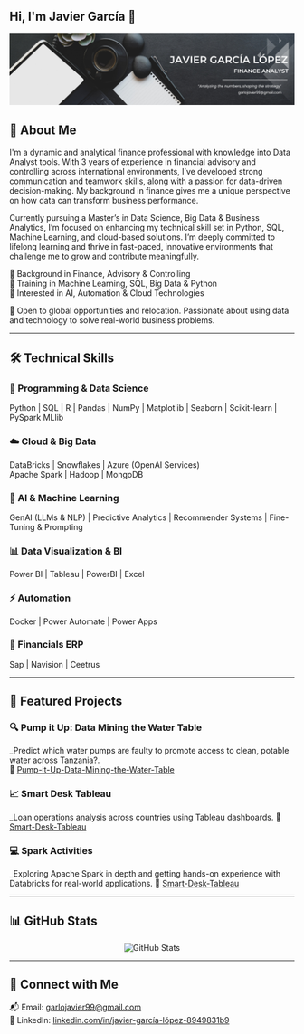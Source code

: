 ## Hi, I'm Javier García 👋

![Banner de Javier](https://github.com/JavierGarLo/JavierGarLo/raw/main/Black%20and%20White%20Simple%20Art%20Director%20LinkedIn%20Banner.png)

<!--
**JavierGarLo/JavierGarLo** is a ✨ _special_ ✨ repository because its `README.md` (this file) appears on your GitHub profile.
-->
## 🧠 About Me

I'm a dynamic and analytical finance professional with knowledge into Data Analyst tools. With 3 years of experience in financial advisory and controlling across international environments, I’ve developed strong communication and teamwork skills, along with a passion for data-driven decision-making. My background in finance gives me a unique perspective on how data can transform business performance.

Currently pursuing a Master’s in Data Science, Big Data & Business Analytics, I’m focused on enhancing my technical skill set in Python, SQL, Machine Learning, and cloud-based solutions. I’m deeply committed to lifelong learning and thrive in fast-paced, innovative environments that challenge me to grow and contribute meaningfully.

🔹 Background in Finance, Advisory & Controlling  
🔹 Training in Machine Learning, SQL, Big Data & Python  
🔹 Interested in AI, Automation & Cloud Technologies  

📍 Open to global opportunities and relocation. Passionate about using data and technology to solve real-world business problems.

---

## 🛠️ Technical Skills

### 📌 Programming & Data Science  
Python | SQL | R | Pandas | NumPy | Matplotlib | Seaborn | Scikit-learn | PySpark MLlib

### ☁️ Cloud & Big Data  
DataBricks | Snowflakes | Azure (OpenAI Services)  
Apache Spark | Hadoop | MongoDB 

### 🤖 AI & Machine Learning  
GenAI (LLMs & NLP) | Predictive Analytics | Recommender Systems | Fine-Tuning & Prompting

### 📊 Data Visualization & BI  
Power BI | Tableau | PowerBI | Excel

### ⚡ Automation  
Docker | Power Automate | Power Apps

### 🎯 Financials ERP
Sap | Navision | Ceetrus

---

## 🚀 Featured Projects

### 🔍 Pump it Up: Data Mining the Water Table  
_Predict which water pumps are faulty to promote access to clean, potable water across Tanzania?.  
🔗 [Pump-it-Up-Data-Mining-the-Water-Table](https://github.com/JavierGarLo/Pump-it-Up-Data-Mining-the-Water-Table)

### 📈 Smart Desk Tableau
_Loan operations analysis across countries using Tableau dashboards.
🔗 [Smart-Desk-Tableau](https://github.com/JavierGarLo/Smart-Desk-Tableau)

### 💻 Spark Activities
_Exploring Apache Spark in depth and getting hands-on experience with Databricks for real-world applications.
🔗 [Smart-Desk-Tableau](https://github.com/JavierGarLo/Smart-Desk-Tableau)

---

## 📊 GitHub Stats

<p align="center">
  <img src="https://github-readme-stats.vercel.app/api?username=JavierGarLo&show_icons=true&theme=radical" alt="GitHub Stats" />
</p>

---

## 🔗 Connect with Me

📬 Email: garlojavier99@gmail.com  
🔗 LinkedIn: [linkedin.com/in/javier-garcía-lópez-8949831b9](https://www.linkedin.com/in/javier-garc%C3%ADa-l%C3%B3pez-8949831b9)
